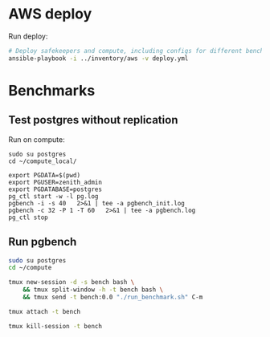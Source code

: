 # AWS deploy

Run deploy:

```bash
# Deploy safekeepers and compute, including configs for different benchmarks
ansible-playbook -i ../inventory/aws -v deploy.yml
```

# Benchmarks

## Test postgres without replication

Run on compute:
```
sudo su postgres
cd ~/compute_local/

export PGDATA=$(pwd)
export PGUSER=zenith_admin
export PGDATABASE=postgres
pg_ctl start -w -l pg.log
pgbench -i -s 40   2>&1 | tee -a pgbench_init.log
pgbench -c 32 -P 1 -T 60   2>&1 | tee -a pgbench.log
pg_ctl stop
```

## Run pgbench

```bash
sudo su postgres
cd ~/compute

tmux new-session -d -s bench bash \
    && tmux split-window -h -t bench bash \
    && tmux send -t bench:0.0 "./run_benchmark.sh" C-m

tmux attach -t bench

tmux kill-session -t bench
```
